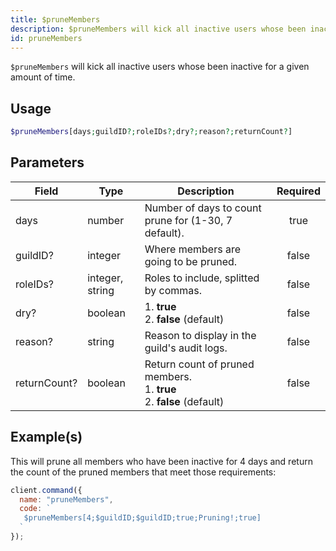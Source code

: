 ```yaml
---
title: $pruneMembers
description: $pruneMembers will kick all inactive users whose been inactive for a given amount of time.
id: pruneMembers
---
```


`$pruneMembers` will kick all inactive users whose been inactive for a given amount of time.

## Usage

```php
$pruneMembers[days;guildID?;roleIDs?;dry?;reason?;returnCount?]
```

## Parameters

| Field        | Type            | Description                                                                      | Required |
| ------------ | --------------- | -------------------------------------------------------------------------------- | :------: |
| days         | number          | Number of days to count prune for (1-30, 7 default).                             |   true   |
| guildID?     | integer         | Where members are going to be pruned.                                            |  false   |
| roleIDs?     | integer, string | Roles to include, splitted by commas.                                            |  false   |
| dry?         | boolean         | 1. **true** <br /> 2. **false** (default)                                        |  false   |
| reason?      | string          | Reason to display in the guild's audit logs.                                     |  false   |
| returnCount? | boolean         | Return count of pruned members. <br /> 1. **true** <br /> 2. **false** (default) |  false   |

## Example(s)

This will prune all members who have been inactive for 4 days and return the count of the pruned members that meet those
requirements:

```javascript
client.command({
  name: "pruneMembers",
  code: `
   $pruneMembers[4;$guildID;$guildID;true;Pruning!;true]
  `
});
```
